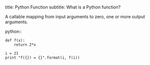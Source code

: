 title: Python Function
subtitle: What is a Python function? 

A callable mapping from input arguments to zero, one or more output arguments.

python::

    def f(x):
        return 2*x
        
    i = 21
    print "f({}) = {}".format(i, f(i))
    

